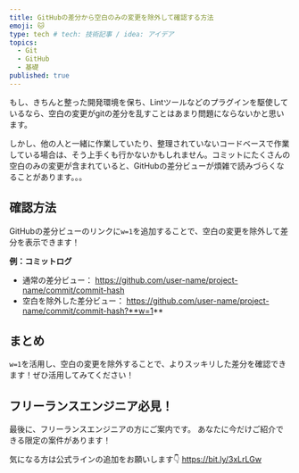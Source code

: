 ```yaml
---
title: GitHubの差分から空白のみの変更を除外して確認する方法
emoji: 🐱
type: tech # tech: 技術記事 / idea: アイデア
topics: 
  - Git
  - GitHub
  - 基礎
published: true
---
```


もし、きちんと整った開発環境を保ち、Lintツールなどのプラグインを駆使しているなら、空白の変更がgitの差分を乱すことはあまり問題にならないかと思います。

しかし、他の人と一緒に作業していたり、整理されていないコードベースで作業している場合は、そう上手くも行かないかもしれません。コミットにたくさんの空白のみの変更が含まれていると、GitHubの差分ビューが煩雑で読みづらくなることがあります。。。


## 確認方法
GitHubの差分ビューのリンクに`w=1`を追加することで、空白の変更を除外して差分を表示できます！

**例：コミットログ**
- 通常の差分ビュー：
https://github.com/user-name/project-name/commit/commit-hash
- 空白を除外した差分ビュー：
https://github.com/user-name/project-name/commit/commit-hash?**w=1**

## まとめ
`w=1`を活用し、空白の変更を除外することで、よりスッキリした差分を確認できます！ぜひ活用してみてください！

## フリーランスエンジニア必見！

最後に、フリーランスエンジニアの方にご案内です。
あなたに今だけご紹介できる限定の案件があります！

気になる方は公式ラインの追加をお願いします👇
https://bit.ly/3xLrLGw
